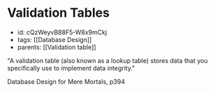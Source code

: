 # Validation Tables
* id: cQzWeyvB88F5-W8x9mCkj
* tags: [[Database Design]]
* parents: [[Validation table]]

"A validation table (also known as a lookup table) stores data that you specifically use to implement data integrity."

Database Design for Mere Mortals, p394